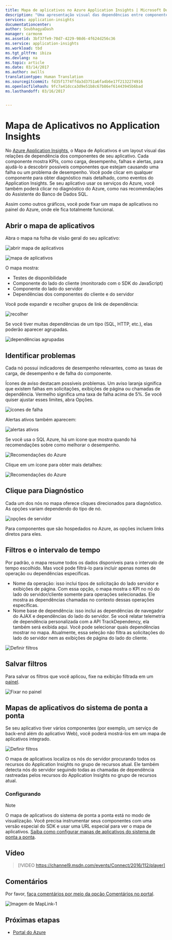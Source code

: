 ```yaml
---
title: Mapa de aplicativos no Azure Application Insights | Microsoft Docs
description: "Uma apresentação visual das dependências entre componentes do aplicativo, rotuladas com alertas e KPIs."
services: application-insights
documentationcenter: 
author: SoubhagyaDash
manager: carmonm
ms.assetid: 3bf37fe9-70d7-4229-98d6-4f624d256c36
ms.service: application-insights
ms.workload: tbd
ms.tgt_pltfrm: ibiza
ms.devlang: na
ms.topic: article
ms.date: 03/14/2017
ms.author: awills
translationtype: Human Translation
ms.sourcegitcommit: fd35f1774ffda3d3751a6fa4b6e17f2132274916
ms.openlocfilehash: 9fc7a41dcca3d9e51b8c67b86ef61443945b6bad
ms.lasthandoff: 03/16/2017


---
```

# <a name="application-map-in-application-insights"></a>Mapa de Aplicativos no Application Insights
No [Azure Application Insights](app-insights-overview.md), o Mapa de Aplicativos é um layout visual das relações de dependência dos componentes de seu aplicativo. Cada componente mostra KPIs, como carga, desempenho, falhas e alertas, para ajudá-lo a descobrir possíveis componentes que estejam causando uma falha ou um problema de desempenho. Você pode clicar em qualquer componente para obter diagnóstico mais detalhado, como eventos do Application Insights. Se seu aplicativo usar os serviços do Azure, você também poderá clicar no diagnóstico do Azure, como nas recomendações do Assistente do Banco de Dados SQL.

Assim como outros gráficos, você pode fixar um mapa de aplicativos no painel do Azure, onde ele fica totalmente funcional. 

## <a name="open-the-application-map"></a>Abrir o mapa de aplicativos
Abra o mapa na folha de visão geral do seu aplicativo:

![abrir mapa de aplicativos](./media/app-insights-app-map/01.png)

![mapa de aplicativos](./media/app-insights-app-map/02.png)

O mapa mostra:

* Testes de disponibilidade
* Componente do lado do cliente (monitorado com o SDK do JavaScript)
* Componente do lado do servidor
* Dependências dos componentes do cliente e do servidor

Você pode expandir e recolher grupos de link de dependência:

![recolher](./media/app-insights-app-map/03.png)

Se você tiver muitas dependências de um tipo (SQL, HTTP, etc.), elas poderão aparecer agrupadas. 

![dependências agrupadas](./media/app-insights-app-map/03-2.png)

## <a name="spot-problems"></a>Identificar problemas
Cada nó possui indicadores de desempenho relevantes, como as taxas de carga, de desempenho e de falha do componente. 

Ícones de aviso destacam possíveis problemas. Um aviso laranja significa que existem falhas em solicitações, exibições de página ou chamadas de dependência. Vermelho significa uma taxa de falha acima de 5%. Se você quiser ajustar esses limites, abra Opções.

![ícones de falha](./media/app-insights-app-map/04.png)

Alertas ativos também aparecem: 

![alertas ativos](./media/app-insights-app-map/05.png)

Se você usa o SQL Azure, há um ícone que mostra quando há recomendações sobre como melhorar o desempenho. 

![Recomendações do Azure](./media/app-insights-app-map/06.png)

Clique em um ícone para obter mais detalhes:

![Recomendações do Azure](./media/app-insights-app-map/07.png)

## <a name="diagnostic-click-through"></a>Clique para Diagnóstico
Cada um dos nós no mapa oferece cliques direcionados para diagnóstico. As opções variam dependendo do tipo de nó.

![opções de servidor](./media/app-insights-app-map/09.png)

Para componentes que são hospedados no Azure, as opções incluem links diretos para eles.

## <a name="filters-and-time-range"></a>Filtros e o intervalo de tempo
Por padrão, o mapa resume todos os dados disponíveis para o intervalo de tempo escolhido. Mas você pode filtrá-lo para incluir apenas nomes de operação ou dependências específicas.

* Nome da operação: isso inclui tipos de solicitação do lado servidor e exibições de página. Com essa opção, o mapa mostra o KPI no nó do lado do servidor/cliente somente para operações selecionadas. Ele mostra as dependências chamadas no contexto dessas operações específicas.
* Nome base de dependência: isso inclui as dependências de navegador do AJAX e dependências do lado do servidor. Se você relatar telemetria de dependência personalizada com a API TrackDependency, ela também será exibida aqui. Você pode selecionar quais dependências mostrar no mapa. Atualmente, essa seleção não filtra as solicitações do lado do servidor nem as exibições de página do lado do cliente.

![Definir filtros](./media/app-insights-app-map/11.png)

## <a name="save-filters"></a>Salvar filtros
Para salvar os filtros que você aplicou, fixe na exibição filtrada em um [painel](app-insights-dashboards.md).

![Fixar no painel](./media/app-insights-app-map/12.png)

## <a name="end-to-end-system-app-maps"></a>Mapas de aplicativos do sistema de ponta a ponta

Se seu aplicativo tiver vários componentes (por exemplo, um serviço de back-end além do aplicativo Web), você poderá mostrá-los em um mapa de aplicativos integrado.

![Definir filtros](./media/app-insights-app-map/multi-component-app-map.png)

O mapa de aplicativos localiza os nós do servidor procurando todos os recursos do Application Insights no grupo de recursos atual. Ele também detecta nós do servidor seguindo todas as chamadas de dependência rastreadas pelos recursos do Application Insights no grupo de recursos atual.


### <a name="setting-up"></a>Configurando

> [!NOTE] 
> O mapa de aplicativos do sistema de ponta a ponta está no modo de visualização. Você precisa instrumentar seus componentes com uma versão especial do SDK e usar uma URL especial para ver o mapa de aplicativos. [Saiba como configurar mapas de aplicativos do sistema de ponta a ponta](https://github.com/Microsoft/ApplicationInsights-Home/blob/master/app-insights-app-map-preview.md).

## <a name="video"></a>Vídeo

> [!VIDEO https://channel9.msdn.com/events/Connect/2016/112/player] 

## <a name="feedback"></a>Comentários
Por favor, [faça comentários por meio da opção Comentários no portal](app-insights-get-dev-support.md).

![Imagem de MapLink-1](./media/app-insights-app-map/13.png)


## <a name="next-steps"></a>Próximas etapas

* [Portal do Azure](https://portal.azure.com)
